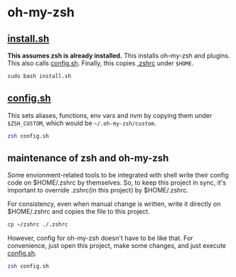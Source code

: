 # oh-my-zsh

## [install.sh](install.sh)

__This assumes zsh is already installed.__ This installs oh-my-zsh and plugins. This also calls [config.sh](config.sh). Finally, this copies [.zshrc](.zshrc) under `$HOME`.

```bash
sudo bash install.sh
```

## [config.sh](config.sh)

This sets aliases, functions, env vars and nvm by copying them under `$ZSH_CUSTOM`, which would be `~/.oh-my-zsh/custom`.

```bash
zsh config.sh
```

## maintenance of zsh and oh-my-zsh

Some envionment-related tools to be integrated with shell write their config code on $HOME/.zshrc by themselves. So, to keep this project in sync, it's important to override .zshrc(in this project) by $HOME/.zshrc.

For consistency, even when manual change is written, write it directly on $HOME/.zshrc and copies the file to this project.

```bash
cp ~/zshrc ./.zshrc
```

However, config for oh-my-zsh doesn't have to be like that. For convenience, just open this project, make some changes, and just execute [config.sh](config.sh). 

```bash
zsh config.sh
```